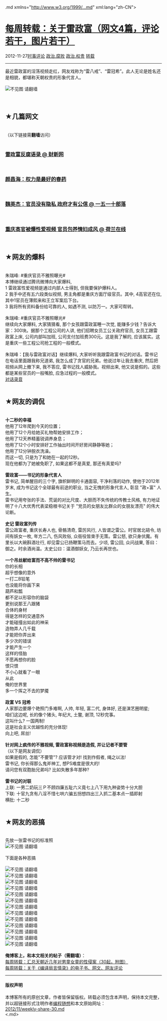 <!DOCTYPE.md>
.md xmlns="http://www.w3.org/1999/...md" xml:lang="zh-CN">
<head>
<meta http-equiv="Content-Type" content="text.md; charset=utf-8" />
<meta name="generator" content="Python script by program.think@gmail.com" />
<meta name="provider" content="program-think.blogspot.com" />
<link type="text/css" rel="stylesheet" href="../../css/program-think.css" />
<title>每周转载：关于雷政富（网文4篇，评论若干，图片若干） - 编程随想的博客</title>
</head>
<body>
<div id="main" style="width:100%;">
<h1><a href="../../index.md" title="回到首页">每周转载：关于雷政富（网文4篇，评论若干，图片若干）</a></h1>
<div class="post-info"><span class="date-header">2012-11-27</span><a href="../../tags/E697B6E4BA8BE8AF84E8AEBA.md" class="tag">时事评论</a> <a href="../../tags/E694BFE6B2BB.E88590E8B4A5.md" class="tag">政治.腐败</a> <a href="../../tags/E694BFE6B2BB.E69D83E8B4B5.md" class="tag">政治.权贵</a> <a href="../../tags/E8BDACE8BDBD.md" class="tag">转载</a> </div>
<hr>
<div class="post">
最近雷政富的淫荡视频走红，网友戏称为“雷八戒”、“雷冠希”。此人无论是姓名还是相貌，都堪称天朝权贵的形象代言人。<a name='more'></a><!--program-think--><br /><br /><img src="../../images/2012/11/lDtaotS9bGwIhre26H7dRYie6wYnGA_iyRNbGw8-4Uqa1S7fHMWzaU1nb0IRHMYERLM_gv5MF_afJSjRw-6_iFf0hvKk1Y7dKTYmn9M7hLMw2x5wVU-ZS7nlbFs" alt="不见图 请翻墙"><br /><!--program-think--><br /><br /><h2>★几篇网文</h2><br />（以下链接需<b>翻墙</b>访问）<br /><br /><h3><a href="https://plus.google.com/u/0/113559088971921339544/posts/8YP5S5fj93Q" target="_blank" rel="nofollow">雷政富反腐语录 @ 财新网</a></h3><br /><h3><a href="https://plus.google.com/u/0/113559088971921339544/posts/B8xvvYPjXUB" target="_blank" rel="nofollow">颜昌海：权力是最好的春药</a></h3><br /><h3><a href="https://plus.google.com/u/0/113559088971921339544/posts/CPsSHwTEDPp" target="_blank" rel="nofollow">魏英杰：官员没有隐私 政府才有公信 @ 一五一十部落</a></h3><br /><h3><a href="https://plus.google.com/u/0/113559088971921339544/posts/BY91mPKSkkd" target="_blank" rel="nofollow">重庆高官被爆性爱视频 官员包养情妇成风 @ 荷兰在线</a></h3><br /><h2>★网友的爆料</h2><br />朱瑞峰: #重庆官员不雅照曝光#<br />本博继续通过腾讯微博向大家爆料, <br />1 雷政富性爱视频是通过内部人士得到, 但我要保护爆料人。<br />2 我手中还有五六段类似视频, 男主角都是重庆方面厅级官员。其中, 4高官还在位, 其中1官员在薄熙来和王立军案后下台。<br />3 我将所有资料备份给可靠的人, 如遇不测, 以防万一。大家可帮转。<br /><br />朱瑞峰: #重庆官员不雅照曝光#<br />继续向大家爆料, 大家猜猜看, 那个女孩跟雷政富睡一次觉, 能赚多少钱？告诉大家：300块。据那个工程公司的人讲, 他们招聘女员工公关政府官员, 女员工跟雷政富上床, 公司内部叫加班, 公司支付加班费300元。这是我了解的, 应该属实。这是重庆一些工程公司抢工程的一般模式。<br /><br />朱瑞峰：【我与雷政富对话】继续爆料, 大家听听我跟雷政富书记的对话。雷书记在电话里面跟我称兄道弟, 我怎么成了贪官的兄弟。他说过年让我去重庆, 然后把视频从网上撤下来, 我不答应, 雷书记找人威胁我。视频出来, 他又说是假的。这些都是某些官员的一般嘴脸, 应急过程的一般模式。<br /><a href="http://url.cn/6Th6BV" target="_blank" rel="nofollow">对话录音</a><br /><br /><h2>★网友的调侃</h2><br /><b>十二秒的幸福</b><br />他用了12年爬到今天的位置；<br />他用了12个月给她买礼物帮她安排工作；<br />他用了12天养精蓄锐调养身息；<br />他用了12个小时安排好工作抽出时间开好房间静静等她；<br />他用了12分钟脱衣洗澡。<br />而这一切, 只是为了和她在一起的12秒。<br />现在他都为了她被免职了, 如果这都不是真爱, 那还有真爱吗?<br /><br /><b>雷政富——书记的形象代言人</b><br />雷书记, 简单醒目的三个字, 旗帜鲜明的卡通面容, 干净利落的动作, 使他于2012年岁末, 成为书记这个全球最有前途的职业, 当之无愧的形象代言人, 彰显 "政+富" 人生。<br />雷书记用夸张的手法、荒诞的对比尺度、大胆而不失传统的传教士风格, 有力地证明了十八大优秀代表梁稳根书记关于 "党员的女朋友比群众的女朋友漂亮" 的伟大论断。<br /><br /><b>史记 雷政富列传</b><br />雷公政富者, 重庆长寿人也, 骨骼清奇, 雷厉风行, 人皆谓之雷公。时官居北碚令, 坊间有妖女一枚, 年方二八, 伤风败俗, 众衙役皆束手无策。雷公怒, 欲只身伏魔。有里长以大碗斟酒壮行, 却见雷公已扬鞭策马而去。少顷, 雷公回, 众问战果, 答曰：御之。时余酒尚温。太史公曰：温酒御妖女, 乃云长再世也。<br /><br /><b>一个吊丝献给富而不高不帅的雷书记</b><br />你的长相<br />超乎想像的意外<br />一打二B铅笔<br />也没能将你画下来<br />葫芦和瓢<br />都不足以形容你的脑袋<br />更别说那王八跟猪<br />合体的身材<br />得是怎样的交通意外<br />才能碰撞出如此的神采<br />造物弄人几千载<br />才能把你弄出来<br />多少次的错误<br />才能产生一个<br />这样的怪胎<br />不愿再想你的脸<br />恨只恨<br />不小心就看了一眼<br />从此<br />俺的世界里<br />多一个挥之不去的梦魇<br /><br /><b>政富 VS 冠希</b><br />人家那边要爆个艳照门多难啊, 人帅, 年轻, 富二代, 身体好, 还是演艺圈明星;<br />咱们这边呢, 长的像个猪头, 年纪大, 土鳖, 谢顶, 12秒完事。<br />这叫什么? 一国两制!<br />这是社会主义优越性的充分体现!<br />向上吧, 屌丝!<br /><br /><b>针对网上疯传的不雅视频, 雷政富称视频是造假, 并让记者不要管</b><br />（以下是网友调侃）<br />如果是假的, 怎能"不要管"? 应该管才对! 找到作假者, 绳之以法!<br />雷书记, 你长得那么鬼斧神工, 想PS难度是很大的!<br />请问您有双胞胎兄弟吗? 比如失散多年那种?<br /><br /><b>雷书记的对联</b><br />上联: 一男二奶玩三Ｐ不顾四廉五耻六义竟七上八下用九种姿势十分大胆<br />下联: 十官九贪有八淫不惜七哄六骗五拐想四出三入抓二基本点一插即射<br />横批: 十二秒<br /><br /><h2>★网友的恶搞</h2><br />先放一张雷书记的标准照<br /><img src="../../images/2012/11/q1yWOnH1j_1wLRtfpOL7Q0KD0ATo0NE5B71-fZHyUfS5VzPbP_YjbQlSSD-nulJo4fKWXxcnfSdlNDJ50URVj8UD2mUjIq9esx6WGTUTkRHJ1O2QgdrKtYmbxFc" alt="不见图 请翻墙"><br /><br />下面是各种恶搞<br /><br /><img src="../../images/2012/11/1pMZYKUtrQnAJ9m7JxMAjCE6wZygux0-2_JiBjn1Q7d88kRmY6NY3KtFAMw2Bfj8h0uNMhs7407oz5006jgAgtpH5PuKLBS7l6je1MLziKVwQz4i8rQLOMm-aXk" alt="不见图 请翻墙"><br /><img src="../../images/2012/11/lVBpjgys_icWfPtUHU3NlgVwlpl1NyI164-jidj0lJzNBUwV3zoZgftyd_k3JVCjasFYxbK7kCeXp4HEDUHA8ipxvyHB6X_0EonWck84aaRbTUJaYvYElnJyJ_8" alt="不见图 请翻墙"><br /><img src="../../images/2012/11/oa7ZBBe1mRebc23ctxrplVjSOlTYjZ6_w2R10GEQAWn7AW4juNfyB9acZHwTmw6Q8Jh2eTYwPGz2hj_L9846SF0qB7JbqQb6Uf5UmrY5aQp5KQkATuAgWYTMOso" alt="不见图 请翻墙"><br /><img src="../../images/2012/11/-v_pdI_fqC4uU49fS6nhnpkvNQi-L31pbbO1Q0sy0bTyfPt-BmLJvQ-K0SIfVnfGH6RDqhaO5_gO2C8xEVUk3r3xV_zbdMGLM6gMDT6MgPxmOaPe4rFPTMR-3YU" alt="不见图 请翻墙"><br /><img src="../../images/2012/11/NAkXT3YhhYgpx4BghctxivzrxUzz0j0RHYraetd2_blZ8Hm5XavKxNnsDWkPO47DXwCjs8zfuvfb80_KqibzdmDeODt1wmKUTT8HSXS5ycn76s_Cizdpi0mpzt8" alt="不见图 请翻墙"><br /><img src="../../images/2012/11/MI0p4lLyVA7TBhzS-l0zOdJn1uro6QuOBKim9tnqOITrmgI1qv9jikGVVQ86ORNNYmRToas4sLK8buhD_TdMyS38cD-4bmPFcpc8TVgF-_UVTbimivIwQGe5K00" alt="不见图 请翻墙"><br /><img src="../../images/2012/11/aQilipf5AJVSJdwtSn-6idkjtXA0apbsbT7_LxSmuE0P38cYAZ5GEVpUb2qUaWh1KS2odDmE7RuyA2QhWIHOxV3J2iEOJ7R71Cfcsr-hwmFfKoEaTINsDpJPwI8" alt="不见图 请翻墙"><br /><img src="../../images/2012/11/MRtJGRN6xNXFzM9hhjPCGrfSfUIxPy-S1h8xa6iQmEMCbgVYE02jcyANDuAEM-KjhuAg5IKmbpDxLLhHg1EEkZatq7k6zDB3xOc4XOgA6ypdyg1ULFjAf-n5ETw" alt="不见图 请翻墙"><br /><img src="../../images/2012/11/qRi6fP0bpLiG8vPwNeDpRlPKIqQuANFrimgESDEVWcwpCx0zZYUjFLYGf2Ma7QLaPI7SOrYOkdBRY8aPjN4e5XS3YovRNxsuAd52c4-1udO34dDhGnYfljc0Vic" alt="不见图 请翻墙"><br /><img src="../../images/2012/11/eVhr_yBjJp-0JKdgZ68lkG7-KxsgaMnILvTnnMmg52apySI0sg42rEhgGOxci6csFZZbf41TmoXpMHcvdNm_L3cKrTzPiXarYwjz9c0VqP_vvYRcQAYs3we1sVY" alt="不见图 请翻墙"><br /><img src="../../images/2012/11/qtEvmgwY2xrH-eFXI2jMhqzpEamCBtfosqFenVrjhk7Vxw3dM-QAFSPu1nL97pREVnKzLesxU5-pYt2ZdB-K5-gi-dYC6q0a6Jhb_39OGLbHGy2M3DI9Y5w4GAE" alt="不见图 请翻墙"><br /><img src="../../images/2012/11/LbfW7FsIjXBJRJAiGQbpz4y5sonGscbW6UJI37Y0KcjYaxJfeiBGCpSlhEEVzKQFGaLgjCMuwdBAzx4s49ODurTrz__lPKj4qeeyDZNEodZfme1c4c0av0vayV0" alt="不见图 请翻墙"><br /><img src="../../images/2012/11/_zvyclfoJIBFwx6OxwLncTdbKR-xkysc58joJ4xHTXNuH8YASL3_uHVM-tEADTM0hXmKIU_DVYsHjYzMYBtrzPWfgp1knz00poYi5ZXT996FNKCUvAegOgjoVmo" alt="不见图 请翻墙"><br /><br /><b>俺博客上，和本文相关的帖子（需翻墙）</b>：<br /><a href="../../2013/05/weekly-share-51.md">每周转载：汇总天朝近几年对男童女童的性侵案（30起，附图）</a><br /><a href="../../2012/12/weekly-share-33.md">每周转载：关于《编译局言情录》的电子书、网文、网友评论</a><div class="blogger-post-footer">
</div>
<hr>
<div class="copyright">
<h4>版权声明</h4>
本博客所有的原创文章，作者皆保留版权。转载必须包含本声明，保持本文完整，并以超链接形式注明作者<a href="mailto:program.think@gmail.com">编程随想</a>和本文原始网址：<br>
<a href="2012/11/weekly-share-30.md">2012/11/weekly-share-30.md</a>
</div>
</div>
</body>
<.md>
